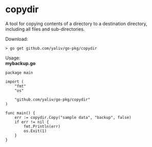 # copydir
A tool for copying contents of a directory to a destination directory, including all files and sub-directories.

Download:
```
> go get github.com/yaliv/go-pkg/copydir
```
Usage:  
**mybackup.go**
```
package main

import (
	"fmt"
	"os"

	"github.com/yaliv/go-pkg/copydir"
)

func main() {
	err := copydir.Copy("sample data", "backup", false)
	if err != nil {
		fmt.Println(err)
		os.Exit(1)
	}
}

```
